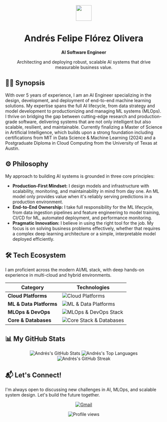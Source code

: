 <div align="center">
  <img src="https://media.giphy.com/media/v1.Y2lkPTc5MGI3NjExbm9oNG0zN3J6eDkyemw0dTFvZG16Y2tkaXQ2OHBqc2p2ZnN0c3ZtMyZlcD12MV9pbnRlcm5hbF9naWZfYnlfaWQmY3Q9Zw/hvRJCLFzcasrR4ia7z/giphy.gif" width="50px" />
  <h1>Andrés Felipe Flórez Olivera</h1>
  <strong>AI Software Engineer</strong>
  <p>Architecting and deploying robust, scalable AI systems that drive measurable business value.</p>
</div>

## 👨‍🚀 Synopsis

With over 5 years of experience, I am an AI Engineer specializing in the design, development, and deployment of end-to-end machine learning solutions. My expertise spans the full AI lifecycle, from data strategy and model development to productionizing and managing ML systems (MLOps). I thrive on bridging the gap between cutting-edge research and production-grade software, delivering systems that are not only intelligent but also scalable, resilient, and maintainable.
Currently finalizing a Master of Science in Artificial Intelligence, which builds upon a strong foundation including certifications from MIT in Data Science & Machine Learning (2024) and a Postgraduate Diploma in Cloud Computing from the University of Texas at Austin.

## ⚙️ Philosophy

My approach to building AI systems is grounded in three core principles:

- **Production-First Mindset:** I design models and infrastructure with scalability, monitoring, and maintainability in mind from day one. An ML model only provides value when it's reliably serving predictions in a production environment.
- **End-to-End Ownership:** I take full responsibility for the ML lifecycle, from data ingestion pipelines and feature engineering to model training, CI/CD for ML, automated deployment, and performance monitoring.
- **Pragmatic Innovation:** I believe in using the right tool for the job. My focus is on solving business problems effectively, whether that requires a complex deep learning architecture or a simple, interpretable model deployed efficiently.

## 🛠️ Tech Ecosystem

I am proficient across the modern AI/ML stack, with deep hands-on experience in multi-cloud and hybrid environments.

| Category               | Technologies                                                                                                                                                                                                                                                                     |
|------------------------|-----------------------------------------------------------------------------------------------------------------------------------------------------------------------------------------------------------------------------------------------------------------------------------|
| **Cloud Platforms**    | <img src="https://skillicons.dev/icons?i=aws,azure,gcp&perline=3" alt="Cloud Platforms"/>                                                                                                                                                |
| **ML & Data Platforms**| <img src="https://skillicons.dev/icons?i=databricks,tensorflow,keras,pytorch,sklearn,huggingface,pandas,numpy,jupyter&perline=9" alt="ML & Data Platforms"/>                                       |
| **MLOps & DevOps**     | <img src="https://skillicons.dev/icons?i=docker,kubernetes,mlflow,terraform,git,githubactions,jenkins,linux,bash&perline=9" alt="MLOps & DevOps Stack"/>                                           |
| **Core & Databases**   | <img src="https://skillicons.dev/icons?i=python,sql,postgres,redis,mongodb&perline=5" alt="Core Stack & Databases"/>                                                                               |


## 📊 My GitHub Stats

<div align="center">
  <img src="https://github-readme-stats.vercel.app/api?username=afelipfo&show_icons=true&count_private=true&theme=tokyonight&hide_border=true&rank_icon=github" alt="Andrés's GitHub Stats"/>
  <img src="https://github-readme-stats.vercel.app/api/top-langs/?username=afelipfo&layout=compact&theme=tokyonight&hide_border=true" alt="Andrés's Top Languages"/>
  <img src="https://streak-stats.demolab.com?user=afelipfo&theme=tokyonight&hide_border=true" alt="Andrés's GitHub Streak"/>
</div>

## 📬 Let's Connect!

I'm always open to discussing new challenges in AI, MLOps, and scalable system design. Let's build the future together.

<p align="center">
  <a href="mailto:afelipfo@gmail.com">
    <img src="https://img.shields.io/badge/Gmail-D14836?style=for-the-badge&logo=gmail&logoColor=white" alt="Gmail"/>
  </a>
</p>

<p align="center">
  <img src="https://komarev.com/ghpvc/?username=afelipfo&label=Profile%20Views&color=0e75b6&style=flat-square" alt="Profile views"/>
</p>
